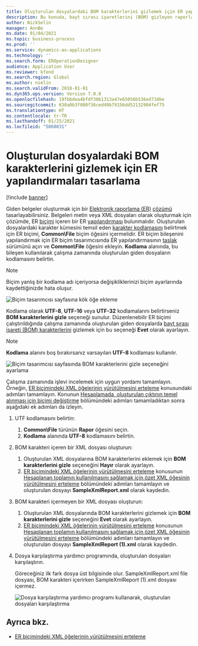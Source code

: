 ```yaml
---
title: Oluşturulan dosyalardaki BOM karakterlerini gizlemek için ER yapılandırmaları tasarlama
description: Bu konuda, bayt sırası işaretlerini (BOM) gizleyen raporlar oluşturmak için Elektronik raporlama (ER) biçiminin nasıl yapılandırılacağı açıklanmaktadır.
author: NickSelin
manager: AnnBe
ms.date: 01/04/2021
ms.topic: business-process
ms.prod: ''
ms.service: dynamics-ax-applications
ms.technology: ''
ms.search.form: EROperationDesigner
audience: Application User
ms.reviewer: kfend
ms.search.region: Global
ms.author: nselin
ms.search.validFrom: 2018-01-01
ms.dyn365.ops.version: Version 7.0.0
ms.openlocfilehash: 19fbbdea4bfdf30b1313a47e65056b536ed73dbe
ms.sourcegitcommit: 630a0b3f800f36ced49b79156dd52132904fef75
ms.translationtype: HT
ms.contentlocale: tr-TR
ms.lasthandoff: 01/25/2021
ms.locfileid: "5060831"
---
```

# <a name="design-er-configurations-to-suppress-bom-characters-in-generated-files"></a>Oluşturulan dosyalardaki BOM karakterlerini gizlemek için ER yapılandırmaları tasarlama

[!include [banner](../includes/banner.md)]

Giden belgeler oluşturmak için bir [Elektronik raporlama (ER)](general-electronic-reporting.md) [çözümü](er-quick-start1-new-solution.md) tasarlayabilirsiniz. Belgeleri metin veya XML dosyaları olarak oluşturmak için çözümde, ER [biçimi](general-electronic-reporting.md#FormatComponentOutbound) içeren bir ER [yapılandırması](general-electronic-reporting.md#Configuration) bulunmalıdır. Oluşturulan dosyalardaki karakter kümesini temsil eden [karakter kodlamasını](https://docs.microsoft.com/windows/win32/intl/character-sets) belirtmek için ER biçimi, **Common\\File** biçim öğesini içermelidir. ER biçim bileşenini yapılandırmak için ER biçim tasarımcısında ER yapılandırmasının [taslak](general-electronic-reporting.md#component-versioning) sürümünü açın ve **Common\\File** öğesini ekleyin. **Kodlama** alanında, bu bileşen kullanılarak çalışma zamanında oluşturulan giden dosyaların kodlamasını belirtin.

> [!NOTE]
> Biçim yanlış bir kodlama adı içeriyorsa değişikliklerinizi biçim ayarlarında kaydettiğinizde hata oluşur.

![Biçim tasarımcısı sayfasına kök öğe ekleme](./media/er-suppress-bom-characters-image1.gif)

Kodlama olarak **UTF-8**, **UTF-16** veya **UTF-32** kodlamalarını belirtirseniz **BOM karakterlerini gizle** seçeneği sunulur. Düzenlenebilir ER biçimi çalıştırıldığında çalışma zamanında oluşturulan giden dosyalarda [bayt sırası işareti (BOM) karakterlerini](https://docs.microsoft.com/globalization/encoding/byte-order-mark) gizlemek için bu seçeneği **Evet** olarak ayarlayın.

> [!NOTE]
> **Kodlama** alanını boş bırakırsanız varsayılan **UTF-8** kodlaması kullanılır.

![Biçim tasarımcısı sayfasında BOM karakterlerini gizle seçeneğini ayarlama](./media/er-suppress-bom-characters-image2.gif)

Çalışma zamanında işlevi incelemek için uygun yordamı tamamlayın. Örneğin, [ER biçimindeki XML öğelerinin yürütülmesini erteleme](er-defer-xml-element.md) konusundaki adımları tamamlayın. Konunun [Hesaplamada, oluşturulan çıktının temel alınması için biçimi değiştirme](er-defer-xml-element.md#modify-the-format-so-that-the-calculation-is-based-on-generated-output) bölümündeki adımları tamamladıktan sonra aşağıdaki ek adımları da izleyin.

1. UTF kodlamasını belirtin:

    1. **Common\\File** türünün **Rapor** öğesini seçin.
    2. **Kodlama** alanında **UTF-8** kodlamasını belirtin.

2. BOM karakteri içeren bir XML dosyası oluşturun:

    1. Oluşturulan XML dosyalarına BOM karakterlerini eklemek için **BOM karakterlerini gizle** seçeneğini **Hayır** olarak ayarlayın.
    2. [ER biçimindeki XML öğelerinin yürütülmesini erteleme](er-defer-xml-element.md) konusunun [Hesaplanan toplamın kullanılmasını sağlamak için özet XML öğesinin yürütülmesini erteleme](er-defer-xml-element.md#defer-the-execution-of-the-summary-xml-element-so-that-the-calculated-total-is-used) bölümündeki adımları tamamlayın ve oluşturulan dosyayı **SampleXmlReport.xml** olarak kaydedin.

3. BOM karakteri içermeyen bir XML dosyası oluşturun:

    1. Oluşturulan XML dosyalarında BOM karakterlerini gizlemek için **BOM karakterlerini gizle** seçeneğini **Evet** olarak ayarlayın.
    2. [ER biçimindeki XML öğelerinin yürütülmesini erteleme](er-defer-xml-element.md) konusunun [Hesaplanan toplamın kullanılmasını sağlamak için özet XML öğesinin yürütülmesini erteleme](er-defer-xml-element.md#defer-the-execution-of-the-summary-xml-element-so-that-the-calculated-total-is-used) bölümündeki adımları tamamlayın ve oluşturulan dosyayı **SampleXmlReport (1).xml** olarak kaydedin.

4. Dosya karşılaştırma yardımcı programında, oluşturulan dosyaları karşılaştırın.

    Göreceğiniz ilk fark dosya üst bilgisinde olur. SampleXmlReport.xml file dosyası, BOM karakteri içerirken SampleXmlReport (1).xml dosyası içermez.

    ![Dosya karşılaştırma yardımcı programı kullanarak, oluşturulan dosyaları karşılaştırma](./media/er-suppress-bom-characters-image3.png)

## <a name="see-also"></a>Ayrıca bkz.

- [ER biçimindeki XML öğelerinin yürütülmesini erteleme](er-defer-xml-element.md)
